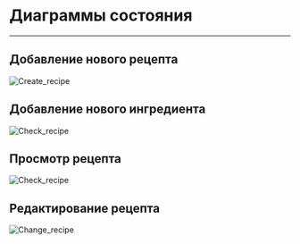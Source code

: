# Диаграммы состояния
---
## Добавление нового рецепта

![Create_recipe](https://github.com/Belevic/Recipe_Book/blob/master/Documentation/Mockups/state_New_Recipe.png)


## Добавление нового ингредиента

![Check_recipe](https://github.com/Belevic/Recipe_Book/blob/master/Documentation/Mockups/state_Create_Item.png)


## Просмотр рецепта

![Check_recipe](https://github.com/Belevic/Recipe_Book/blob/master/Documentation/Mockups/state_Check_Recipe.png)


## Редактирование рецепта

![Change_recipe](https://github.com/Belevic/Recipe_Book/blob/master/Documentation/Mockups/state_Change_Recipe.png)

